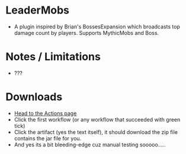 # LeaderMobs
 - A plugin inspired by Brian's BossesExpansion which broadcasts top damage count by players. Supports MythicMobs and Boss.
# Notes / Limitations
 - ???
# Downloads
* [Head to the Actions page](https://github.com/xHexed/LeaderMobs/actions) 
* Click the first workflow (or any workflow that succeeded with green tick)
* Click the artifact (yes the text itself), it should download the zip file contains the jar file for you.
* And yes its a bit bleeding-edge cuz manual testing sooooo.....
